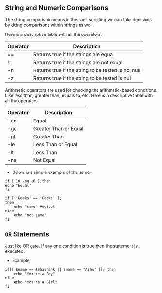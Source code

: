 ## String and Numeric Comparisons 

The string comparison means in the shell scripting we can take decisions by doing comparisons within strings as well. 

Here is a descriptive table with all the operators:

| Operator | Description                                         |
| -------- | --------------------------------------------------- |
| ==       | Returns true if the strings are equal               |
| !=       | Returns true if the strings are not equal           |
| -n       | Returns true if the string to be tested is not null |
| -z       | Returns true if the string to be tested is null     |

Arithmetic operators are used for checking the arithmetic-based conditions. 
Like less than, greater than, equals to, etc. 
Here is a descriptive table with all the operators-


| Operator | Description           |
| -------- | --------------------- |
| -eq      | Equal                 |
| -ge      | Greater Than or Equal |
| -gt      | Greater Than          |
| -le      | Less Than or Equal    |
| -lt      | Less Than             |
| -ne      | Not Equal             |
* Below is a simple example of the same- 

```
if [ 10 -eq 10 ];then
echo "Equal"
fi

if [ 'Geeks' == 'Geeks' ];
then
    echo "same" #output
else
    echo "not same"
fi

```

## `OR` Statements
Just like OR gate. If any one condition is true then the statement is executed.

* Example:
```
if[[ $name == $Shashank || $name == "Ashu" ]]; then
	echo "You're a Boy"
else
	echo "You're a Girl"
fi
```



